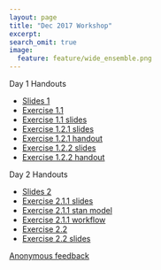 ```yaml
---
layout: page
title: "Dec 2017 Workshop"
excerpt:
search_omit: true
image:
  feature: feature/wide_ensemble.png
---
```


Day 1 Handouts

- [Slides 1](/workshops/dec2017/class-1.pdf)
- [Exercise 1.1](/workshops/dec2017/1.1.zip)
- [Exercise 1.1 slides](/workshops/dec2017/1.1.slides.html)
- [Exercise 1.2.1 slides](/workshops/dec2017/exercises_1_2_MC_simulation.html)
- [Exercise 1.2.1 handout](/workshops/dec2017/exercises_1_2_MC_simulation.pdf)
- [Exercise 1.2.2 slides](/workshops/dec2017/exercises_1_2_curse_of_dim.html)
- [Exercise 1.2.2 handout](/workshops/dec2017/exercises_1_2_curse_of_dim.pdf)

Day 2 Handouts

- [Slides 2](/workshops/dec2017/class-2.pdf)
- [Exercise 2.1.1 slides](/workshops/dec2017/exercises_2_1_model_checking_shinystan.html)
- [Exercise 2.1.1 stan model](/workshops/dec2017/lm.stan)
- [Exercise 2.1.1 workflow](/workshops/dec2017/exercises_2_1_workflow_sinystan.R)
- [Exercise 2.2](/workshops/dec2017/2.2.zip)
- [Exercise 2.2 slides](/workshops/dec2017/2.2.slides.html)

[Anonymous feedback](https://goo.gl/forms/yrcMKP9VKsAQF4JS2)
